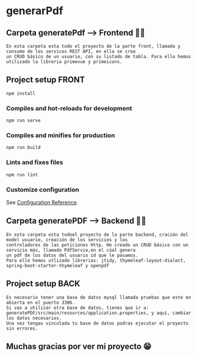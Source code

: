 # generarPdf
## Carpeta generatePdf --> Frontend :man_technologist:
```
En esta carpeta esta todo el proyecto de la parte front, llamada y consumo de los servicos REST API, en ella se crea 
un CRUD básico de un usuario, con su listado de tabla. Para ello hemos utilizado la libreria primevue y primeicons.
```

## Project setup FRONT
```
npm install
```

### Compiles and hot-reloads for development
```
npm run serve
```

### Compiles and minifies for production
```
npm run build
```

### Lints and fixes files
```
npm run lint
```

### Customize configuration
See [Configuration Reference](https://cli.vuejs.org/config/).

## Carpeta generatePDF --> Backend :man_technologist:
```
En esta carpeta esta todoel proyecto de la parte backend, cración del model usuario, creación de los servicios y los 
controladores de las peticiones Http. He creado un CRUD básico con un servicio más, llamado PdfServie,en el cúal genera
un pdf de los datos del usuario id que le pasamos.
Para ello hemos utlizado librerias: jtidy, thymeleaf-layout-dialect, spring-boot-starter-thymeleaf y openpdf
```

## Project setup BACK
```
Es necesario tener una base de datos mysql llamada pruebas que este en abierta en el puerto 3306.
Si vas a utilizar otra base de datos, tienes que ir a: generatePDF/src/main/resources/application.properties, y aquí, cambiar los datos necesarios.
Una vez tengas vinculada tu base de datos podras ejecutar el proyecto sin errores.
```

## Muchas gracias por ver mi proyecto :grin:
